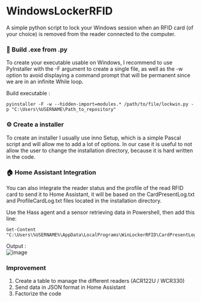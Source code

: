 # WindowsLockerRFID
A simple python script to lock your Windows session when an RFID card (of your choice) is removed from the reader connected to the computer.

### 🔩 Build .exe from .py
To create your executable usable on Windows, I recommend to use PyInstaller with the -F argument to create a single file, as well as the -w option to avoid displaying a command prompt that will be permanent since we are in an infinite While loop.

Build executable : 
```
pyinstaller -F -w --hidden-import=modules.* /path/to/file/lockwin.py -p "C:\Users\%USERNAME\Path_to_repository"
```

### ⚙️ Create a installer
To create an installer I usually use inno Setup, which is a simple Pascal script and will allow me to add a lot of options.
In our case it is useful to not allow the user to change the installation directory, because it is hard written in the code.

### 🏠 Home Assistant Integration
You can also integrate the reader status and the profile of the read RFID card to send it to Home Assistant, it will be based on the CardPresentLog.txt and ProfileCardLog.txt files located in the installation directory.

Use the Hass agent and a sensor retrieving data in Powershell, then add this line: 
```
Get-Content "C:\Users\%USERNAME%\AppData\LocalPrograms\WinLockerRFID\CardPresentLog.txt"
```

Output :  
![image](https://user-images.githubusercontent.com/70718793/215987779-be1f7c49-2ec3-48ea-bc3a-e49d622e2cbb.png)

### Improvement
1. Create a table to manage the different readers (ACR122U / WCR330)
2. Send data in JSON format in Home Assistant
3. Factorize the code
